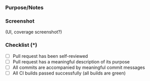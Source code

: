 ### Purpose/Notes


### Screenshot
(UI, coverage screenshot?)

### Checklist (*)
- [ ] Pull request has been self-reviewed
- [ ] Pull request has a meaningful description of its purpose
- [ ] All commits are accompanied by meaningful commit messages
- [ ] All CI builds passed successfully (all builds are green)

